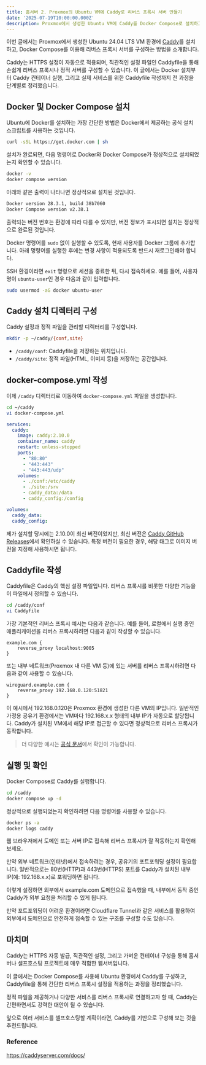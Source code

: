 ```yaml
---
title: 홈서버 2. Proxmox의 Ubuntu VM에 Caddy로 리버스 프록시 서버 만들기
date: '2025-07-19T10:00:00.000Z'
description: Proxmox에서 생성한 Ubuntu VM에 Caddy를 Docker Compose로 설치하고, Caddyfile을 구성해 리버스 프록시 설정까지 진행하는 방법을 설명합니다.
---
```


이번 글에서는 Proxmox에서 생성한 Ubuntu 24.04 LTS VM 환경에 [Caddy](https://caddyserver.com/)를 설치하고, Docker Compose를 이용해 리버스 프록시 서버를 구성하는 방법을 소개합니다.

Caddy는 HTTPS 설정이 자동으로 적용되며, 직관적인 설정 파일인 Caddyfile을 통해 손쉽게 리버스 프록시나 정적 서버를 구성할 수 있습니다. 이 글에서는 Docker 설치부터 Caddy 컨테이너 실행, 그리고 실제 서비스를 위한 Caddyfile 작성까지 전 과정을 단계별로 정리했습니다.

## Docker 및 Docker Compose 설치

Ubuntu에 Docker를 설치하는 가장 간단한 방법은 Docker에서 제공하는 공식 설치 스크립트를 사용하는 것입니다.

```bash
curl -sSL https://get.docker.com | sh
```

설치가 완료되면, 다음 명령어로 Docker와 Docker Compose가 정상적으로 설치되었는지 확인할 수 있습니다.

```bash
docker -v
docker compose version
```

아래와 같은 출력이 나타나면 정상적으로 설치된 것입니다.

```bash
Docker version 28.3.1, build 38b7060
Docker Compose version v2.38.1
```

출력되는 버전 번호는 환경에 따라 다를 수 있지만, 버전 정보가 표시되면 설치는 정상적으로 완료된 것입니다.

Docker 명령어를 `sudo` 없이 실행할 수 있도록, 현재 사용자를 Docker 그룹에 추가합니다.
아래 명령어를 실행한 후에는 변경 사항이 적용되도록 반드시 재로그인해야 합니다.

SSH 환경이라면 `exit` 명령으로 세션을 종료한 뒤, 다시 접속하세요. 예를 들어, 사용자명이 `ubuntu-user`인 경우 다음과 같이 입력합니다.

```bash
sudo usermod -aG docker ubuntu-user
```

## Caddy 설치 디렉터리 구성

Caddy 설정과 정적 파일을 관리할 디렉터리를 구성합니다.

```bash
mkdir -p ~/caddy/{conf,site}
```

- `/caddy/conf`: Caddyfile을 저장하는 위치입니다.
- `/caddy/site`: 정적 파일(HTML, 이미지 등)을 저장하는 공간입니다.

## docker-compose.yml 작성

이제 `/caddy` 디렉터리로 이동하여 `docker-compose.yml` 파일을 생성합니다.

```bash
cd ~/caddy
vi docker-compose.yml
```

```yaml
services:
  caddy:
    image: caddy:2.10.0
    container_name: caddy
    restart: unless-stopped
    ports:
      - "80:80"
      - "443:443"
      - "443:443/udp"
    volumes:
      - ./conf:/etc/caddy
      - ./site:/srv
      - caddy_data:/data
      - caddy_config:/config

volumes:
  caddy_data:
  caddy_config:
```

제가 설치할 당시에는 2.10.0이 최신 버전이었지만, 최신 버전은 [Caddy GitHub Releases](https://github.com/caddyserver/caddy/releases)에서 확인하실 수 있습니다. 특정 버전이 필요한 경우, 해당 태그로 이미지 버전을 지정해 사용하시면 됩니다.

## Caddyfile 작성

Caddyfile은 Caddy의 핵심 설정 파일입니다. 리버스 프록시를 비롯한 다양한 기능을 이 파일에서 정의할 수 있습니다.

```bash
cd /caddy/conf
vi Caddyfile
```

가장 기본적인 리버스 프록시 예시는 다음과 같습니다.
예를 들어, 로컬에서 실행 중인 애플리케이션을 리버스 프록시하려면 다음과 같이 작성할 수 있습니다.

```caddyfile
example.com {
    reverse_proxy localhost:9005
}
```

또는 내부 네트워크(Proxmox 내 다른 VM 등)에 있는 서버를 리버스 프록시하려면 다음과 같이 사용할 수 있습니다.

```caddyfile
wireguard.example.com {
    reverse_proxy 192.168.0.120:51821
}
```

이 예시에서 192.168.0.120은 Proxmox 환경에 생성한 다른 VM의 IP입니다.
일반적인 가정용 공유기 환경에서는 VM마다 192.168.x.x 형태의 내부 IP가 자동으로 할당됩니다.
Caddy가 설치된 VM에서 해당 IP로 접근할 수 있다면 정상적으로 리버스 프록시가 동작합니다.

> 더 다양한 예시는 [공식 문서](https://caddyserver.com/docs/caddyfile/directives/reverse_proxy#examples)에서 확인이 가능합니다.

## 실행 및 확인

Docker Compose로 Caddy를 실행합니다.

```bash
cd /caddy
docker compose up -d
```

정상적으로 실행되었는지 확인하려면 다음 명령어를 사용할 수 있습니다.

```bash
docker ps -a
docker logs caddy
```

웹 브라우저에서 도메인 또는 서버 IP로 접속해 리버스 프록시가 잘 작동하는지 확인해 보세요.

만약 외부 네트워크(인터넷)에서 접속하려는 경우, 공유기의 포트포워딩 설정이 필요합니다.
일반적으로는 80번(HTTP)과 443번(HTTPS) 포트를 Caddy가 설치된 내부 IP(예: 192.168.x.x)로 포워딩하면 됩니다.

이렇게 설정하면 외부에서 example.com 도메인으로 접속했을 때, 내부에서 동작 중인 Caddy가 외부 요청을 처리할 수 있게 됩니다.

만약 포트포워딩이 어려운 환경이라면 Cloudflare Tunnel과 같은 서비스를 활용하여 외부에서 도메인으로 안전하게 접속할 수 있는 구조를 구성할 수도 있습니다.

## 마치며

Caddy는 HTTPS 자동 발급, 직관적인 설정, 그리고 가벼운 컨테이너 구성을 통해 홈서버나 셀프호스팅 프로젝트에 매우 적합한 웹서버입니다.

이 글에서는 Docker Compose를 사용해 Ubuntu 환경에서 Caddy를 구성하고, Caddyfile을 통해 간단한 리버스 프록시 설정을 적용하는 과정을 정리했습니다.

정적 파일을 제공하거나 다양한 서비스를 리버스 프록시로 연결하고자 할 때, Caddy는 간편하면서도 강력한 대안이 될 수 있습니다.

앞으로 여러 서비스를 셀프호스팅할 계획이라면, Caddy를 기반으로 구성해 보는 것을 추천드립니다.

### Reference

https://caddyserver.com/docs/
